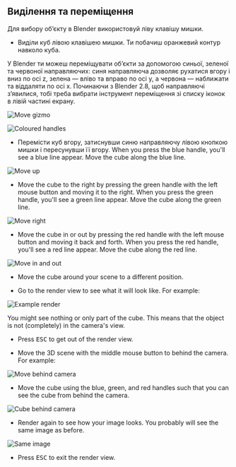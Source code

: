 ## Виділення та переміщення

Для вибору об’єкту в Blender використовуй ліву клавішу мишки.

+ Виділи куб лівою клавішею мишки. Ти побачиш оранжевий контур навколо куба.

У Blender ти можеш переміщувати об’єкти за допомогою синьої, зеленої та червоної направляючих: синя направляюча дозволяє рухатися вгору і вниз по осі z, зелена — вліво та вправо по осі y, а червона — наближати та віддаляти по осі x. Починаючи з Blender 2.8, щоб направляючі з’явилися, тобі треба вибрати інструмент переміщення зі списку іконок в лівій частині екрану.

![Move gizmo](images/move-gizmo.png)

![Coloured handles](images/coloured-handles.png)

+ Перемісти куб вгору, затиснувши синю направляючу лівою кнопкою мишки і пересунувши її вгору. When you press the blue handle, you'll see a blue line appear. Move the cube along the blue line.

![Move up](images/move-up.png)

+ Move the cube to the right by pressing the green handle with the left mouse button and moving it to the right. When you press the green handle, you'll see a green line appear. Move the cube along the green line.

![Move right](images/move-right.png)

+ Move the cube in or out by pressing the red handle with the left mouse button and moving it back and forth. When you press the red handle, you'll see a red line appear. Move the cube along the red line.

![Move in and out](images/move-in-and-out.png)

+ Move the cube around your scene to a different position.

+ Go to the render view to see what it will look like. For example:

![Example render](images/example-render.png)

You might see nothing or only part of the cube. This means that the object is not (completely) in the camera's view.

+ Press <kbd>ESC</kbd> to get out of the render view.

+ Move the 3D scene with the middle mouse button to behind the camera. For example:

![Move behind camera](images/move-behind-camera.png)

+ Move the cube using the blue, green, and red handles such that you can see the cube from behind the camera.

![Cube behind camera](images/cube-behind-camera.png)

+ Render again to see how your image looks. You probably will see the same image as before.

![Same image](images/same-image.png)

+ Press <kbd>ESC</kbd> to exit the render view.